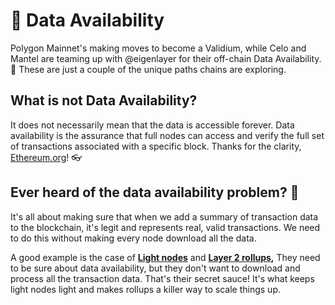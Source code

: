 # 📜 Data Availability

Polygon Mainnet's making moves to become a Validium, while Celo and Mantel are teaming up with @eigenlayer for their off-chain Data Availability. 🔄 These are just a couple of the unique paths chains are exploring.

## What is not Data Availability?

It does not necessarily mean that the data is accessible forever. Data availability is the assurance that full nodes can access and verify the full set of transactions associated with a specific block. Thanks for the clarity, [Ethereum.org](http://ethereum.org/)! 👓

## Ever heard of the data availability problem? 🤔

It's all about making sure that when we add a summary of transaction data to the blockchain, it's legit and represents real, valid transactions. We need to do this without making every node download all the data.

A good example is the case of [**Light nodes**](https://ethereum.org/en/developers/docs/nodes-and-clients/light-clients/) and [**Layer 2 rollups**](https://ethereum.org/en/developers/docs/scaling/)**,** They need to be sure about data availability, but they don't want to download and process all the transaction data. That's their secret sauce! It's what keeps light nodes light and makes rollups a killer way to scale things up.
